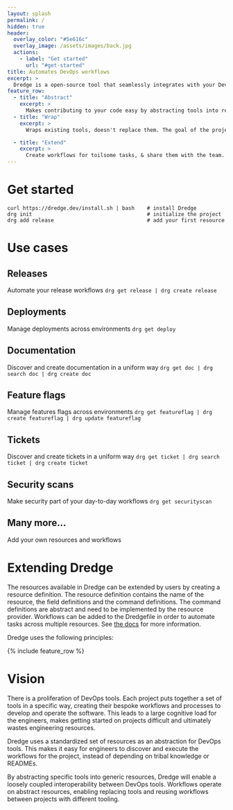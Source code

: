 ```yaml
---
layout: splash
permalink: /
hidden: true
header:
  overlay_color: "#5e616c"
  overlay_image: /assets/images/back.jpg
  actions:
    - label: "Get started"
      url: "#get-started"
title: Automates DevOps workflows
excerpt: >
  Dredge is a open-source tool that seamlessly integrates with your DevOps tools to streamline and standardize your development and operations workflows, helping your team to work more efficiently and effectively.
feature_row:
  - title: "Abstract"
    excerpt: >
      Makes contributing to your code easy by abstracting tools into resources. New team members or contributors get an easy on-ramp. Less time is spent on figuring out how to get started.
  - title: "Wrap"
    excerpt: >
      Wraps existing tools, doesn't replace them. The goal of the project is to have a common interface for workflows. The implementations are tool specific.

  - title: "Extend"
    excerpt: >
      Create workflows for toilsome tasks, & share them with the team. Use this to automate incident runbooks and to streamline day-to-day operations.
---
```


<script async id="asciicast-564048" src="https://asciinema.org/a/564048.js" data-autoplay="true"></script>

# Get started

```
curl https://dredge.dev/install.sh | bash    # install Dredge
drg init                                     # initialize the project
drg add release                              # add your first resource
```

# Use cases

## Releases
Automate your release workflows
`drg get release | drg create release`

## Deployments
Manage deployments across environments
`drg get deploy`

## Documentation
Discover and create documentation in a uniform way
`drg get doc | drg search doc | drg create doc`

## Feature flags
Manage features flags across environments
`drg get featureflag | drg create featureflag | drg update featureflag`

## Tickets
Discover and create tickets in a uniform way
`drg get ticket | drg search ticket | drg create ticket`

## Security scans
Make security part of your day-to-day workflows
`drg get securityscan`

## Many more...
Add your own resources and workflows


# Extending Dredge

The resources available in Dredge can be extended by users by creating a resource definition. The resource definition contains the name of the resource, the field definitions and the command definitions. The command definitions are abstract and need to be implemented by the resource provider. Workflows can be added to the Dredgefile in order to automate tasks across multiple resources. See [the docs](/docs) for more information.

Dredge uses the following principles:

{% include feature_row %}

# Vision

There is a proliferation of DevOps tools. Each project puts together a set of tools in a specific way, creating their bespoke workflows and processes to develop and operate the software. This leads to a large cognitive load for the engineers, makes getting started on projects difficult and ultimately wastes engineering resources.

Dredge uses a standardized set of resources as an abstraction for DevOps tools. This makes it easy for engineers to discover and execute the workflows for the project, instead of depending on tribal knowledge or READMEs.

By abstracting specific tools into generic resources, Dredge will enable a loosely coupled interoperability between DevOps tools. Workflows operate on abstract resources, enabling replacing tools and reusing workflows between projects with different tooling.
